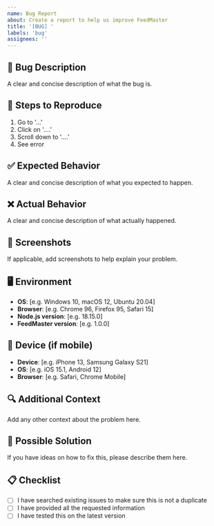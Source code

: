 ```yaml
---
name: Bug Report
about: Create a report to help us improve FeedMaster
title: '[BUG] '
labels: 'bug'
assignees: ''
---
```


## 🐛 Bug Description
A clear and concise description of what the bug is.

## 🔄 Steps to Reproduce
1. Go to '...'
2. Click on '....'
3. Scroll down to '....'
4. See error

## ✅ Expected Behavior
A clear and concise description of what you expected to happen.

## ❌ Actual Behavior
A clear and concise description of what actually happened.

## 📸 Screenshots
If applicable, add screenshots to help explain your problem.

## 🖥️ Environment
- **OS**: [e.g. Windows 10, macOS 12, Ubuntu 20.04]
- **Browser**: [e.g. Chrome 96, Firefox 95, Safari 15]
- **Node.js version**: [e.g. 18.15.0]
- **FeedMaster version**: [e.g. 1.0.0]

## 📱 Device (if mobile)
- **Device**: [e.g. iPhone 13, Samsung Galaxy S21]
- **OS**: [e.g. iOS 15.1, Android 12]
- **Browser**: [e.g. Safari, Chrome Mobile]

## 🔍 Additional Context
Add any other context about the problem here.

## 🚀 Possible Solution
If you have ideas on how to fix this, please describe them here.

## 📋 Checklist
- [ ] I have searched existing issues to make sure this is not a duplicate
- [ ] I have provided all the requested information
- [ ] I have tested this on the latest version